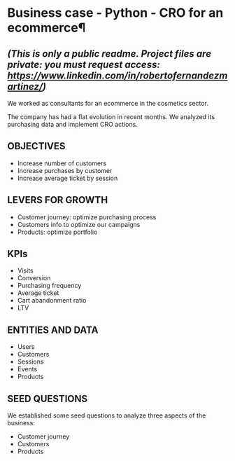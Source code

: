 # Business case - Python - CRO for an ecommerce¶

## *(This is only a public readme. Project files are private: you must request access: https://www.linkedin.com/in/robertofernandezmartinez/)*

We worked as consultants for an ecommerce in the cosmetics sector.

The company has had a flat evolution in recent months. We analyzed its purchasing data and implement CRO actions.

## OBJECTIVES

- Increase number of customers
- Increase purchases by customer
- Increase average ticket by session

## LEVERS FOR GROWTH

- Customer journey: optimize purchasing process
- Customers info to optimize our campaigns
- Products: optimize portfolio

## KPIs

- Visits
- Conversion
- Purchasing frequency
- Average ticket
- Cart abandonment ratio
- LTV

## ENTITIES AND DATA

- Users
- Customers
- Sessions
- Events
- Products

## SEED QUESTIONS

We established some seed questions to analyze three aspects of the business:

- Customer journey
- Customers
- Products
